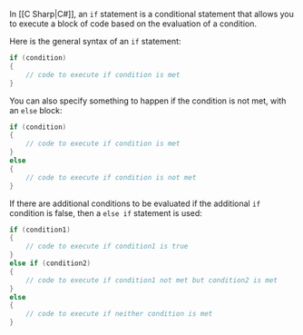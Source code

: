 In [[C Sharp|C#]], an `if` statement is a conditional statement that allows you to execute a block of code based on the evaluation of a condition. 

Here is the general syntax of an `if` statement:

```c#
if (condition)
{
    // code to execute if condition is met 
}
```

You can also specify something to happen if the condition is not met, with an `else` block:

```cs
if (condition)
{
    // code to execute if condition is met
}
else
{
    // code to execute if condition is not met
}
```

If there are additional conditions to be evaluated if the additional `if` condition is false, then a `else if` statement is used:

```cs
if (condition1)
{
    // code to execute if condition1 is true
}
else if (condition2)
{
	// code to execute if condition1 not met but condition2 is met
}
else
{
    // code to execute if neither condition is met
}
```
